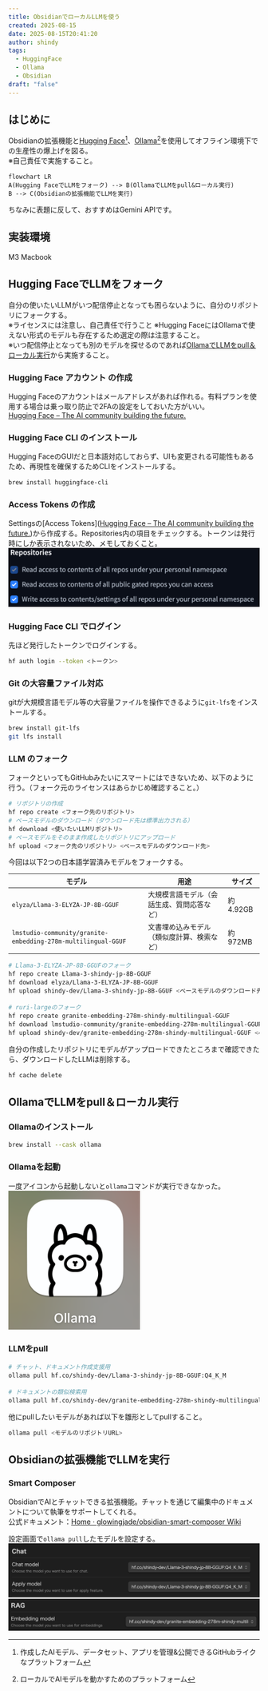 ```yaml
---
title: ObsidianでローカルLLMを使う
created: 2025-08-15
date: 2025-08-15T20:41:20
author: shindy
tags:
  - HuggingFace
  - Ollama
  - Obsidian
draft: "false"
---
```

## はじめに
Obsidianの拡張機能と[Hugging Face](https://huggingface.co/)[^1]、[Ollama](https://ollama.com/)[^2]を使用してオフライン環境下での生産性の爆上げを図る。  
※自己責任で実施すること。

```mermaid
flowchart LR
A(Hugging FaceでLLMをフォーク) --> B(OllamaでLLMをpull&ローカル実行)
B --> C(Obsidianの拡張機能でLLMを実行)
```

ちなみに表題に反して、おすすめはGemini APIです。

## 実装環境
M3 Macbook

## Hugging FaceでLLMをフォーク
自分の使いたいLLMがいつ配信停止となっても困らないように、自分のリポジトリにフォークする。  
※ライセンスには注意し、自己責任で行うこと
※Hugging FaceにはOllamaで使えない形式のモデルも存在するため選定の際は注意すること。  
※いつ配信停止となっても別のモデルを探せるのであれば[OllamaでLLMをpull＆ローカル実行](#OllamaでLLMをpull＆ローカル実行)から実施すること。
### Hugging Face アカウント の作成
Hugging Faceのアカウントはメールアドレスがあれば作れる。有料プランを使用する場合は乗っ取り防止で2FAの設定をしておいた方がいい。  
[Hugging Face – The AI community building the future.](https://huggingface.co/)

### Hugging Face CLI のインストール
Hugging FaceのGUIだと日本語対応しておらず、UIも変更される可能性もあるため、再現性を確保するためCLIをインストールする。  
```bash
brew install huggingface-cli
```

### Access Tokens の作成
Settingsの[Access Tokens]([Hugging Face – The AI community building the future.](https://huggingface.co/settings/tokens))から作成する。Repositories内の項目をチェックする。トークンは発行時にしか表示されないため、メモしておくこと。
![600](../../assets/Pasted%20image%2020250816215531.png)

### Hugging Face CLI でログイン
先ほど発行したトークンでログインする。
```bash
hf auth login --token <トークン>
```

### Git の大容量ファイル対応
gitが大規模言語モデル等の大容量ファイルを操作できるように`git-lfs`をインストールする。
```bash
brew install git-lfs
git lfs install
```

### LLM のフォーク
フォークといってもGitHubみたいにスマートにはできないため、以下のように行う。（フォーク元のライセンスはあらかじめ確認すること。）
```bash
# リポジトリの作成
hf repo create <フォーク先のリポジトリ>
# ベースモデルのダウンロード（ダウンロード先は標準出力される）
hf download <使いたいLLMリポジトリ>
# ベースモデルをそのまま作成したリポジトリにアップロード
hf upload <フォーク先のリポジトリ> <ベースモデルのダウンロード先>
```

今回は以下2つの日本語学習済みモデルをフォークする。

| モデル                                                           | 用途                    | サイズ     |
| ------------------------------------------------------------- | --------------------- | ------- |
| `elyza/Llama-3-ELYZA-JP-8B-GGUF`                              | 大規模言語モデル（会話生成、質問応答など） | 約4.92GB |
| `lmstudio-community/granite-embedding-278m-multilingual-GGUF` | 文書埋め込みモデル（類似度計算、検索など） | 約972MB  |

```bash
# Llama-3-ELYZA-JP-8B-GGUFのフォーク
hf repo create Llama-3-shindy-jp-8B-GGUF
hf download elyza/Llama-3-ELYZA-JP-8B-GGUF
hf upload shindy-dev/Llama-3-shindy-jp-8B-GGUF <ベースモデルのダウンロード先>

# ruri-largeのフォーク
hf repo create granite-embedding-278m-shindy-multilingual-GGUF
hf download lmstudio-community/granite-embedding-278m-multilingual-GGUF
hf upload shindy-dev/granite-embedding-278m-shindy-multilingual-GGUF <ベースモデルのダウンロード先>
```

自分の作成したリポジトリにモデルがアップロードできたところまで確認できたら、ダウンロードしたLLMは削除する。
```bash
hf cache delete
```

## OllamaでLLMをpull＆ローカル実行

### Ollamaのインストール
```bash
brew install --cask ollama
```  

### Ollamaを起動  
一度アイコンから起動しないと`ollama`コマンドが実行できなかった。  
![|200](../../assets/application_Icon_of_ollama.png)

### LLMをpull
```bash
# チャット、ドキュメント作成支援用
ollama pull hf.co/shindy-dev/Llama-3-shindy-jp-8B-GGUF:Q4_K_M

# ドキュメントの類似検索用
ollama pull hf.co/shindy-dev/granite-embedding-278m-shindy-multilingual-GGUF:Q8_0
```
他にpullしたいモデルがあれば以下を雛形としてpullすること。
```bash
ollama pull <モデルのリポジトリURL>
```

## Obsidianの拡張機能でLLMを実行

### Smart Composer
ObsidianでAIとチャットできる拡張機能。チャットを通じて編集中のドキュメントについて執筆をサポートしてくれる。  
公式ドキュメント：[Home · glowingjade/obsidian-smart-composer Wiki](https://github.com/glowingjade/obsidian-smart-composer/wiki)

設定画面で`ollama pull`したモデルを設定する。
![600](../../assets/Pasted%20image%2020250817000235.png)
![600](../../assets/Pasted%20image%2020250817000313.png)


[^1]: 作成したAIモデル、データセット、アプリを管理&公開できるGitHubライクなプラットフォーム
[^2]: ローカルでAIモデルを動かすためのプラットフォーム